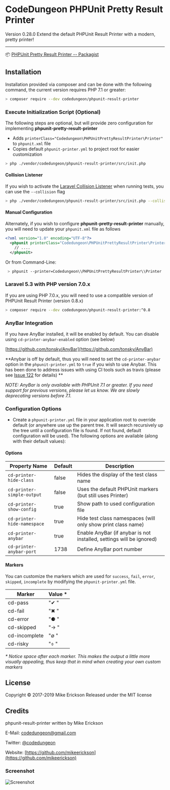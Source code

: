 # CodeDungeon PHPUnit Pretty Result Printer

Version 0.28.0
Extend the default PHPUnit Result Printer with a modern, pretty printer!

---

📦 [PHPUnit Pretty Result Printer -- Packagist](https://packagist.org/packages/codedungeon/phpunit-result-printer)

## Installation

Installation provided via composer and can be done with the following command, the current version requires PHP 7.1 or greater:

```bash
> composer require --dev codedungeon/phpunit-result-printer
```

### Execute Initialization Script (Optional)

The following steps are optional, but will provide zero configuration for implementing **phpunit-pretty-result-printer**

- Adds `printerClass="Codedungeon\PHPUnitPrettyResultPrinter\Printer"` to `phpunit.xml` file
- Copies default `phpunit-printer.yml` to project root for easier customization

```bash
> php ./vendor/codedungeon/phpunit-result-printer/src/init.php
```

#### Collision Listener
If you wish to activate the [Laravel Collision Listener](https://laravel-news.com/using-the-collision-phpunit-listener-with-laravel) when running tests, you can use the `--collision` flag 

```bash
> php ./vendor/codedungeon/phpunit-result-printer/src/init.php --collision
```

#### Manual Configuration

Alternately, if you wish to configure **phpunit-pretty-result-printer** manually, you will need to update your `phpunit.xml` file as follows

```xml
<?xml version="1.0" encoding="UTF-8"?>
  <phpunit printerClass="Codedungeon\PHPUnitPrettyResultPrinter\Printer">
    // ....
  </phpunit>
```

Or from Command-Line:

```bash
 > phpunit --printer=Codedungeon\\PHPUnitPrettyResultPrinter\\Printer
```

### Laravel 5.3 with PHP version 7.0.x

If you are using PHP 7.0.x, you will need to use a compatible version of PHPUnit Result Printer (version 0.8.x)

```bash
> composer require --dev codedungeon/phpunit-result-printer:^0.8
```

### AnyBar Integration

If you have AnyBar installed, it will be enabled by default. You can disable using `cd-printer-anybar-enabled` option (see below)

[https://github.com/tonsky/AnyBar](https://github.com/tonsky/AnyBar)

**Anybar is off by default, thus you will need to set the `cd-printer-anybar` option in the `phpunit-printer.yml` to `true` if you wish to use Anybar.
This has been done to address issues with using CI tools such as travis (please see [Issue 122](https://github.com/mikeerickson/phpunit-pretty-result-printer/issues/122) for details) **

_NOTE: AnyBar is only available with PHPUnit 7.1 or greater.
If you need support for previous versions, please let us know. We are slowly deprecating versions before 7.1._

### Configuration Options

- Create a `phpunit-printer.yml` file in your application root to override default (or anywhere use up the parent tree. It will search recursively up the tree until a configuration file is found. If not found, default configuration will be used).
  The following options are available (along with their default values):

#### Options

| **Property Name**           | **Default** | **Description**                                                      |
| --------------------------- | ----------- | -------------------------------------------------------------------- |
| `cd-printer-hide-class`     | false       | Hides the display of the test class name                             |
| `cd-printer-simple-output`  | false       | Uses the default PHPUnit markers (but still uses Printer)            |
| `cd-printer-show-config`    | true        | Show path to used configuration file                                 |
| `cd-printer-hide-namespace` | true        | Hide test class namespaces (will only show print class name)         |
| `cd-printer-anybar`         | true        | Enable AnyBar (if anybar is not installed, settings will be ignored) |
| `cd-printer-anybar-port`    | 1738        | Define AnyBar port number                                            |

#### Markers

You can customize the markers which are used for `success`, `fail`, `error`, `skipped`, `incomplete` by modifying the `phpunit-printer.yml` file.

| **Marker**    | **Value** \* |
| ------------- | ------------ |
| cd-pass       | "✔ "         |
| cd-fail       | "✖ "         |
| cd-error      | "⚈ "         |
| cd-skipped    | "→ "         |
| cd-incomplete | "∅ "         |
| cd-risky      | "⌽ "         |

_\* Notice space after each marker. This makes the output a little more visually appealing, thus keep that in mind when creating your own custom markers_

## License

Copyright &copy; 2017-2019 Mike Erickson
Released under the MIT license

## Credits

phpunit-result-printer written by Mike Erickson

E-Mail: [codedungeon@gmail.com](mailto:codedungeon@gmail.com)

Twitter: [@codedungeon](http://twitter.com/codedungeon)

Website: [https://github.com/mikeerickson](https://github.com/mikeerickson)

### Screenshot

![Screenshot](https://raw.githubusercontent.com/mikeerickson/phpunit-pretty-result-printer/master/sample.png)

